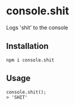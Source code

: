 # console.shit
Logs 'shit' to the console

## Installation

```
npm i console.shit
```

## Usage
```
console.shit();
> 'SHIT'
```